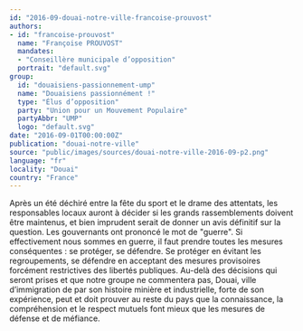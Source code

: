 ```yaml
---
id: "2016-09-douai-notre-ville-francoise-prouvost"
authors:
- id: "francoise-prouvost"
  name: "Françoise PROUVOST"
  mandates: 
  - "Conseillère municipale d’opposition"
  portrait: "default.svg"
group:
  id: "douaisiens-passionnement-ump"
  name: "Douaisiens passionnément !"
  type: "Élus d’opposition"
  party: "Union pour un Mouvement Populaire"
  partyAbbr: "UMP"
  logo: "default.svg"
date: "2016-09-01T00:00:00Z"
publication: "douai-notre-ville"
source: "public/images/sources/douai-notre-ville-2016-09-p2.png"
language: "fr"
locality: "Douai"
country: "France"
---
```


Après un été déchiré entre la fête du sport et le drame des attentats, les responsables locaux auront à décider si les grands rassemblements doivent être maintenus, et bien imprudent serait de donner un avis définitif sur la question. Les gouvernants ont prononcé le mot de "guerre". Si effectivement nous sommes en guerre, il faut prendre toutes les mesures conséquentes : se protéger, se défendre. Se protéger en évitant les regroupements, se défendre en acceptant des mesures provisoires forcément restrictives des libertés publiques. Au-delà des décisions qui seront prises et que notre groupe ne commentera pas, Douai, ville d’immigration de par son histoire minière et industrielle, forte de son expérience, peut et doit prouver au reste du pays que la connaissance, la compréhension et le respect mutuels font mieux que les mesures de défense et de méfiance.
